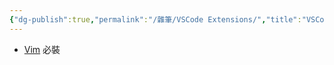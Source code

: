 ```yaml
---
{"dg-publish":true,"permalink":"/雜筆/VSCode Extensions/","title":"VSCode 延伸模組","tags":["vscode"]}
---
```



- [Vim](https://marketplace.visualstudio.com/items?itemName=vscodevim.vim) 必裝
